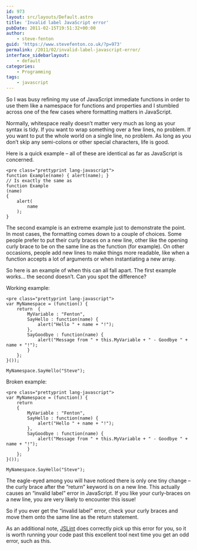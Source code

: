 ```yaml
---
id: 973
layout: src/layouts/Default.astro
title: 'Invalid label JavaScript error'
pubDate: 2011-02-15T19:51:32+00:00
author:
    - steve-fenton
guid: 'https://www.stevefenton.co.uk/?p=973'
permalink: /2011/02/invalid-label-javascript-error/
interface_sidebarlayout:
    - default
categories:
    - Programming
tags:
    - javascript
---
```


So I was busy refining my use of JavaScript immediate functions in order to use them like a namespace for functions and properties and I stumbled across one of the few cases where formatting matters in JavaScript.

Normally, whitespace really doesn’t matter very much as long as your syntax is tidy. If you want to wrap something over a few lines, no problem. If you want to put the whole world on a single line, no problem. As long as you don’t skip any semi-colons or other special characters, life is good.

Here is a quick example – all of these are identical as far as JavaScript is concerned.

```
<pre class="prettyprint lang-javascript">
function Example(name) { alert(name); }
// Is exactly the same as
function Example
(name)
{
    alert(
        name
    );
}
```

The second example is an extreme example just to demonstrate the point. In most cases, the formatting comes down to a couple of choices. Some people prefer to put their curly braces on a new line, other like the opening curly brace to be on the same line as the function (for example). On other occasions, people add new lines to make things more readable, like when a function accepts a lot of arguments or when instantiating a new array.

So here is an example of when this can all fall apart. The first example works… the second doesn’t. Can you spot the difference?

Working example:

```
<pre class="prettyprint lang-javascript">
var MyNamespace = (function() {
    return  {
        MyVariable : "Fenton",
        SayHello : function(name) {
            alert("Hello " + name + "!");
        },
        SayGoodbye : function(name) {
            alert("Message from " + this.MyVariable + " - Goodbye " + name + "!");
        }
    };
}());

MyNamespace.SayHello("Steve");
```

Broken example:

```
<pre class="prettyprint lang-javascript">
var MyNamespace = (function() {
    return  
    {
        MyVariable : "Fenton",
        SayHello : function(name) {
            alert("Hello " + name + "!");
        },
        SayGoodbye : function(name) {
            alert("Message from " + this.MyVariable + " - Goodbye " + name + "!");
        }
    };
}());

MyNamespace.SayHello("Steve");
```

The eagle-eyed among you will have noticed there is only one tiny change – the curly brace after the “return” keyword is on a new line. This actually causes an “invalid label” error in JavaScript. If you like your curly-braces on a new line, you are very likely to encounter this issue!

So if you ever get the “invalid label” error, check your curly braces and move them onto the same line as the return statement.

As an additional note, [JSLint](http://www.jslint.com/) does correctly pick up this error for you, so it is worth running your code past this excellent tool next time you get an odd error, such as this.